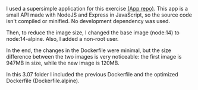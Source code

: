 I used a supersimple application for this exercise [(App repo)](https://github.com/ValentinMartinez/random-number). This app is a small API made with NodeJS and Express in JavaScript, so the source code isn't compiled or minified. No development dependency was used. 

Then, to reduce the image size, I changed the base image (node:14) to node:14-alpine. Also, I added a non-root user.

In the end, the changes in the Dockerfile were minimal, but the size difference between the two images is very noticeable: the first image is 947MB in size, while the new image is 120MB.

In this 3.07 folder I included the previous Dockerfile and the optimized Dockerfile (Dockerfile.alpine).
